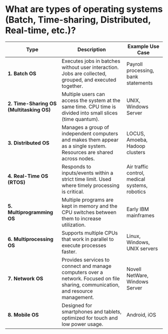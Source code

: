 # What are types of operating systems (Batch, Time-sharing, Distributed, Real-time, etc.)?

| Type | Description | Example Use Case |
|------|-------------|------------------|
| **1. Batch OS** | Executes jobs in batches without user interaction. Jobs are collected, grouped, and executed together. | Payroll processing, bank statements |
| **2. Time-Sharing OS (Multitasking OS)** | Multiple users can access the system at the same time. CPU time is divided into small slices (time quantum). | UNIX, Windows Server |
| **3. Distributed OS** | Manages a group of independent computers and makes them appear as a single system. Resources are shared across nodes. | LOCUS, Amoeba, Hadoop clusters |
| **4. Real-Time OS (RTOS)** | Responds to inputs/events within a strict time limit. Used where timely processing is critical. | Air traffic control, medical systems, robotics |
| **5. Multiprogramming OS** | Multiple programs are kept in memory and the CPU switches between them to increase utilization. | Early IBM mainframes |
| **6. Multiprocessing OS** | Supports multiple CPUs that work in parallel to execute processes faster. | Linux, Windows, UNIX servers |
| **7. Network OS** | Provides services to connect and manage computers over a network. Focused on file sharing, communication, and resource management. | Novell NetWare, Windows Server |
| **8. Mobile OS** | Designed for smartphones and tablets, optimized for touch and low power usage. | Android, iOS |
